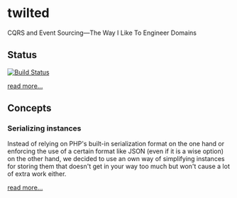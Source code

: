 # twilted
CQRS and Event Sourcing—The Way I Like To Engineer Domains

## Status

[![Build Status](https://travis-ci.org/kepawni/twilted.svg)](https://travis-ci.org/kepawni/twilted)

[read more...](doc/status.md)

## Concepts

### Serializing instances

Instead of relying on PHP's built-in serialization format on the one hand or enforcing the use of a certain format like JSON (even if it is a wise option) on the other hand, we decided to use an own way of simplifying instances for storing them that doesn't get in your way too much but won't cause a lot of extra work either.

[read more...](doc/serializing-instances.md)

